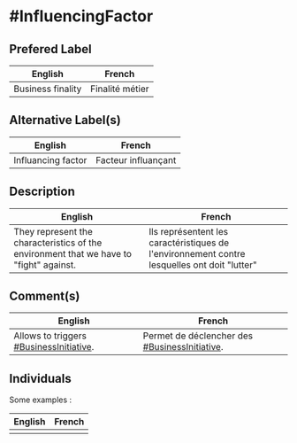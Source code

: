 #InfluencingFactor
==

## Prefered Label
<table>
    <thead>
        <tr>
            <th>English</th>
            <th>French</th>
        </tr>
    </thead>
    <tbody> 
        <tr>
            <td>Business finality</td>
            <td>Finalité métier</td>
        </tr>
    </tbody>
</table>

## Alternative Label(s)
<table>
    <thead>
        <tr>
            <th>English</th>
            <th>French</th>
        </tr>
    </thead>
    <tbody>
        <tr>
            <td>Influancing factor</td>
            <td>Facteur influançant</td>
        </tr>
    </tbody>
</table>

## Description
<table>
    <thead>
        <tr>
            <th>English</th>
            <th>French</th>
        </tr>
    </thead>
    <tbody>
        <tr>
            <td>They represent the characteristics of the environment that we have to "fight" against.</td>
            <td>Ils représentent les caractéristiques de l'environnement contre lesquelles ont doit "lutter"</td>
        </tr>
    </tbody>
</table>

## Comment(s)
<table>
    <thead>
        <tr>
            <th>English</th>
            <th>French</th>
        </tr>
    </thead>
    <tbody>
        <tr>
            <td>Allows to triggers <a href="https://github.com/iPlumb3r/pEAr4pEEr/blob/master/1_Semantic/Conceptionary/%23BusinesInitiative.md">#BusinessInitiative</a>.</td>
            <td>Permet de déclencher des <a href="https://github.com/iPlumb3r/pEAr4pEEr/blob/master/1_Semantic/Conceptionary/%23BusinesInitiative.md">#BusinessInitiative</a>.</td>
        </tr>
    </tbody>
</table>

## Individuals

Some examples : 
<table>
    <thead>
        <tr>
            <th>English</th>
            <th>French</th>
        </tr>
    </thead>
    <tbody>
        <tr>
            <td></td>
            <td></td>
        </tr>
        </tr>
    </tbody>
</table>
